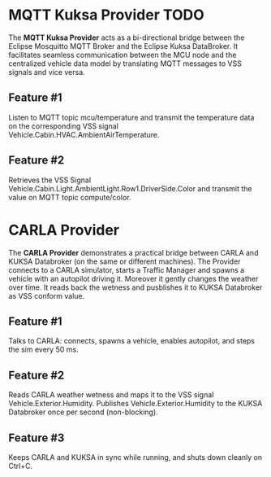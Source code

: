 # MQTT Kuksa Provider TODO

The **MQTT Kuksa Provider** acts as a bi-directional bridge between the Eclipse Mosquitto MQTT Broker and the Eclipse Kuksa DataBroker. It facilitates seamless communication between the MCU node and the centralized vehicle data model by translating MQTT messages to VSS signals and vice versa.

## Feature #1

Listen to MQTT topic mcu/temperature and transmit the temperature data on the corresponding VSS signal Vehicle.Cabin.HVAC.AmbientAirTemperature.

## Feature #2

Retrieves the VSS Signal Vehicle.Cabin.Light.AmbientLight.Row1.DriverSide.Color and transmit the value on MQTT topic compute/color.

# CARLA Provider

The **CARLA Provider** demonstrates a practical bridge between CARLA and KUKSA Databroker (on the same or different machines). The Provider connects to a CARLA simulator, starts a Traffic Manager and spawns a vehicle with an autopilot driving it. Moreover it gently changes the weather over time. It reads back the wetness and pusblishes it to KUKSA Databroker as VSS conform value.

## Feature #1

Talks to CARLA: connects, spawns a vehicle, enables autopilot, and steps the sim every 50 ms.

## Feature #2

Reads CARLA weather wetness and maps it to the VSS signal Vehicle.Exterior.Humidity. Publishes Vehicle.Exterior.Humidity to the KUKSA Databroker once per second (non-blocking).

## Feature #3

Keeps CARLA and KUKSA in sync while running, and shuts down cleanly on Ctrl+C.
